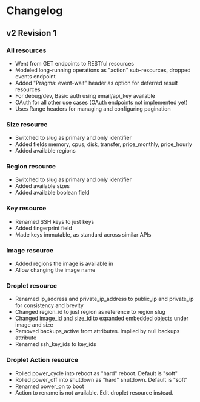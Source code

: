 # Changelog

## v2 Revision 1

### All resources

 * Went from GET endpoints to RESTful resources
 * Modeled long-running operations as "action" sub-resources, dropped events endpoint
 * Added "Pragma: event-wait" header as option for deferred result resources
 * For debug/dev, Basic auth using email/api_key available
 * OAuth for all other use cases (OAuth endpoints not implemented yet)
 * Uses Range headers for managing and configuring pagination

### Size resource

 * Switched to slug as primary and only identifier
 * Added fields memory, cpus, disk, transfer, price_monthly, price_hourly
 * Added available regions
 
### Region resource

 * Switched to slug as primary and only identifier
 * Added available sizes  
 * Added available boolean field

### Key resource
 
 * Renamed SSH keys to just keys
 * Added fingerprint field
 * Made keys immutable, as standard across similar APIs

### Image resource

 * Added regions the image is available in
 * Allow changing the image name

### Droplet resource

 * Renamed ip_address and private_ip_address to public_ip and private_ip for consistency and brevity
 * Changed region_id to just region as reference to region slug
 * Changed image_id and size_id to expanded embedded objects under image and size
 * Removed backups_active from attributes. Implied by null backups attribute
 * Renamed ssh_key_ids to key_ids

### Droplet Action resource

 * Rolled power_cycle into reboot as "hard" reboot. Default is "soft"
 * Rolled power_off into shutdown as "hard" shutdown. Default is "soft"
 * Renamed power_on to boot
 * Action to rename is not available. Edit droplet resource instead.
 